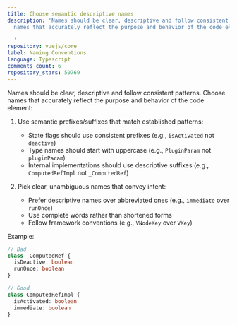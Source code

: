 ```yaml
---
title: Choose semantic descriptive names
description: 'Names should be clear, descriptive and follow consistent patterns. Choose
  names that accurately reflect the purpose and behavior of the code element:

  '
repository: vuejs/core
label: Naming Conventions
language: Typescript
comments_count: 6
repository_stars: 50769
---
```


Names should be clear, descriptive and follow consistent patterns. Choose names that accurately reflect the purpose and behavior of the code element:

1. Use semantic prefixes/suffixes that match established patterns:
   - State flags should use consistent prefixes (e.g., `isActivated` not `deactive`)
   - Type names should start with uppercase (e.g., `PluginParam` not `pluginParam`)
   - Internal implementations should use descriptive suffixes (e.g., `ComputedRefImpl` not `_ComputedRef`)

2. Pick clear, unambiguous names that convey intent:
   - Prefer descriptive names over abbreviated ones (e.g., `immediate` over `runOnce`)
   - Use complete words rather than shortened forms
   - Follow framework conventions (e.g., `VNodeKey` over `VKey`)

Example:
```ts
// Bad
class _ComputedRef {
  isDeactive: boolean
  runOnce: boolean
}

// Good
class ComputedRefImpl {
  isActivated: boolean
  immediate: boolean
}
```